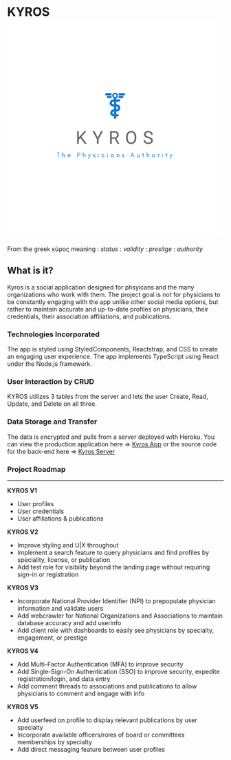 # KYROS ![KYROS](logo.png)
From the greek κύρος meaning
: *status*
: *validity*
: *presitge*
: *authority*

## What is it?
Kyros is a social application designed for phsyicans and the many organizations who work with them. The project goal is not for physicians to be constantly engaging with the app unlike other social media options, but rather to maintain accurate and up-to-date profiles on physicians, their credentials, their association affiliations, and publications. 

### Technologies Incorporated
The app is styled using StyledComponents, Reactstrap, and CSS to create an engaging user experience.
The app implements TypeScript using React under the Node.js framework.

### User Interaction by CRUD
KYROS utilizes 3 tables from the server and lets the user Create, Read, Update, and Delete on all three.

### Data Storage and Transfer
The data is encrypted and pulls from a server deployed with Heroku. You can view the production application here => [Kyros App](https://jpc-kyros-client.herokuapp.com/home) or the source code for the back-end here => [Kyros Server](https://github.com/joshuapcasey/rb-final-server)

### Project Roadmap
---
**KYROS V1**
- User profiles
- User credentials
- User affiliations & publications

**KYROS V2**
- Improve styling and U|X throughout
- Implement a search feature to query physicians and find profiles by speciality, license, or publication
- Add test role for visibility beyond the landing page without requiring sign-in or registration

**KYROS V3**
- Incorporate National Provider Identifier (NPI) to prepopulate physician information and validate users
- Add webcrawler for National Organizations and Associations to maintain database accuracy and add userinfo
- Add client role with dashboards to easily see physicians by specialty, engagement, or prestige

**KYROS V4**
- Add Multi-Factor Authentication (MFA) to improve security
- Add Single-Sign-On Authentication (SSO) to improve security, expedite registration/login, and data entry
- Add comment threads to associations and publications to allow physicians to comment and engage with info

**KYROS V5**
- Add userfeed on profile to display relevant publications by user specialty 
- Incorporate available officers/roles of board or committees memberships by specialty 
- Add direct messaging feature between user profiles
